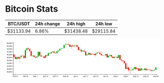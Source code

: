 # Bitcoin Stats

BTC/USDT|24h change|24h high|24h low|
|---|---|---|---|
|$31133.94|6.86%|$31438.48|$29115.84|

<img src="./chart.svg">
